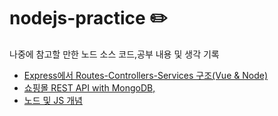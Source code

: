 # nodejs-practice ✏️
나중에 참고할 만한 노드 소스 코드,공부 내용 및 생각 기록

- [Express에서 Routes-Controllers-Services 구조(Vue & Node)](https://github.com/BenKwon/nodejs-practice/tree/master/RSC%EC%98%88%EC%8B%9C)
- [쇼핑몰 REST API with MongoDB,](https://github.com/BenKwon/nodejs-practice/tree/master/e-commerce)
- [노드 및 JS 개념](https://github.com/BenKwon/nodejs-practice/tree/master/%EA%B0%9C%EB%85%90)
